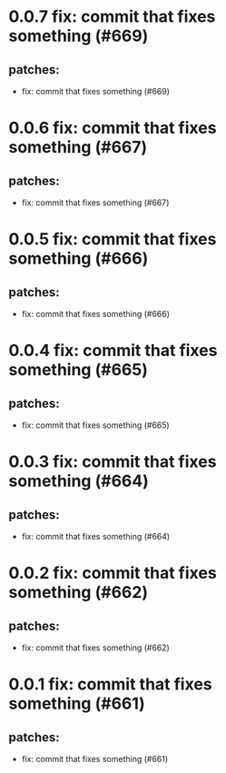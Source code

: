 # 0.0.7 fix: commit that fixes something (#669)

## patches:
* fix: commit that fixes something (#669)

# 0.0.6 fix: commit that fixes something (#667)

## patches:
* fix: commit that fixes something (#667)

# 0.0.5 fix: commit that fixes something (#666)

## patches:
* fix: commit that fixes something (#666)

# 0.0.4 fix: commit that fixes something (#665)

## patches:
* fix: commit that fixes something (#665)

# 0.0.3 fix: commit that fixes something (#664)

## patches:
* fix: commit that fixes something (#664)

# 0.0.2 fix: commit that fixes something (#662)

## patches:
* fix: commit that fixes something (#662)

# 0.0.1 fix: commit that fixes something (#661)

## patches:
* fix: commit that fixes something (#661)

